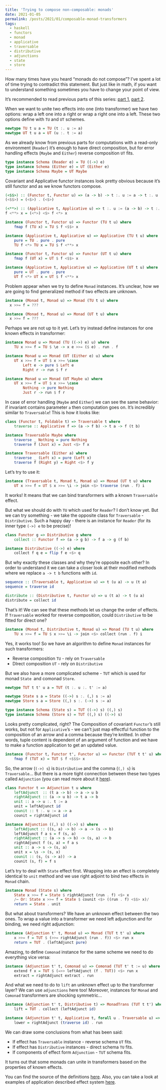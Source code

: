 ```yaml
---
title: 'Trying to compose non-composable: monads'
date: 2021-01-05
permalink: /posts/2021/01/composable-monad-transformers
tags:
  - haskell
  - functors
  - monad
  - applicative
  - traversable
  - distributive
  - adjunctions
  - state
  - store
---
```


How many times have you heard “monads do not compose”? I’ve spent a lot of time trying to contradict this statement. But just like in math, if you want to understand something sometimes you have to change your point of view.

It’s recommended to read previous parts of this series: [part 1](https://iokasimov.github.io/posts/2019/11/joint), [part 2](https://iokasimov.github.io/posts/2020/02/joint).

When we want to unite two effects into one (into transformer) we have two options: wrap a left one into a right or wrap a right one into a left. These two options define with `TU` and `UT` schemes.

```haskell
newtype TU t u a = TU (t :. u := a)
newtype UT t u a = UT (u :. t := a)
```

As we already know from previous parts for computations with a read-only environment (`Reader`) it’s enough to have direct composition, but for error handling effects (`Maybe` and `Either`) reverse composition `UT` fits.

```haskell
type instance Schema (Reader e) = TU ((->) e)
type instance Schema (Either e) = UT (Either e)
type instance Schema Maybe = UT Maybe
```

Covariant and Applicative functor instances look pretty obvious because it’s still functor and as we know functors compose.

```haskell
(<$$>) :: (Functor t, Functor u) => (a -> b) -> t :. u := a -> t :. u := b
(<$$>) = (<$>) . (<$>)

(<**>) :: (Applicative t, Applicative u) => t :. u := (a -> b) -> t :. u := a -> t :. u := b
f <**> x = (<*>) <$> f <*> x

instance (Functor t, Functor u) => Functor (TU t u) where
    fmap f (TU x) = TU $ f <$$> x

instance (Applicative t, Applicative u) => Applicative (TU t u) where
    pure = TU . pure . pure
    TU f <*> TU x = TU $ f <**> x

instance (Functor t, Functor u) => Functor (UT t u) where
    fmap f (UT x) = UT $ f <$$> x

instance (Applicative t, Applicative u) => Applicative (UT t u) where
    pure = UT . pure . pure
    UT f <*> UT x = UT $ f <**> x
```

Problem appear when we try to define `Monad` instances. It’s unclear, how we are going to find generalized method if two effects are unknown.

```haskell
instance (Monad t, Monad u) => Monad (TU t u) where
  x >>= f = ???

instance (Monad t, Monad u) => Monad (UT t u) where
  x >>= f = ???
```

Perhaps we are not up to it yet. Let’s try instead define instances for one known effects in transformer:

```haskell
instance Monad u => Monad (TU ((->) e) u) where
    TU x >>= f = TU $ \e -> x e >>= ($ e) . run . f

instance Monad u => Monad (UT (Either e) u) where
    UT x >>= f = UT $ x >>= \case
        Left e -> pure $ Left e
        Right r -> run $ f r

instance Monad u => Monad (UT Maybe u) where
    UT x >>= f = UT $ x >>= \case
        Nothing -> pure Nothing
        Just r -> run $ f r
```

In case of error handling (`Maybe` and `Either`) we can see the same behavior: if invariant contains parameter `a`  then computation goes on. It’s incredibly similar to `Traversable`! This is how it looks like:

```haskell
class (Functor t, Foldable t) => Traversable t where
    traverse :: Applicative f => (a -> f b) -> t a -> f (t b)

instance Traversable Maybe where
    traverse _ Nothing = pure Nothing
    traverse f (Just x) = Just <$> f x

instance Traversable (Either a) where
    traverse _ (Left x) = pure (Left x)
    traverse f (Right y) = Right <$> f y
```

Let’s try to use it:

```haskell
instance (Traversable t, Monad t, Monad u) => Monad (UT t u) where
    UT x >>= f = UT $ x >>= \i -> join <$> traverse (run . f) i
```

It works! It means that we can bind transformers with a known `Traversable` effect.

But what we should do with `TU` which used for `Reader`? I don’t know yet. But we can try something - we take the opposite class for `Traversable` - `Distributive`. Such a happy day - there is an instance for `Reader` (for its inner type `(->) e` to be precise)!

```haskell
class Functor g => Distributive g where
    collect :: Functor f => (a -> g b) -> f a -> g (f b)

instance Distributive ((->) e) where
    collect f q e = flip f e <$> q
```

But why exactly these classes and why they’re opposite each other? In order to understand it we can take a closer look at their modified methods where we replace `a -> t b` functions with `id`.

```haskell
sequence :: (Traversable t, Applicative u) => t (u a) -> u (t a)
sequence = traverse id

distribute :: (Distributive t, Functor u) => u (t a) -> t (u a)
distribute = collect id
```

That’s it! We can see that these methods let us change the order of effects. If `Traversable` worked for reverse composition, could `Distributive` to be fitted for direct one?

```haskell
instance (Monad t, Distributive t, Monad u) => Monad (TU t u) where
    TU x >>= f = TU $ x >>= \i -> join <$> collect (run . f) i
```

Yes, it works too! So we have an algorithm to define `Monad` instances for such transformers:

* Reverse composition `TU` - rely on `Traversable`
* DIrect composition `UT` - rely on `Distributive`

But we also have a more complicated scheme - `TUT` which is used for monad `State `and comonad  `Store`.

```haskell
newtype TUT t t' u a = TUT (t :. u :. t' := a)

newtype State s a = State ((->) s :. (,) s := a)
newtype Store s a = Store ((,) s :. (->) s := a)

type instance Schema (State s) = TUT ((->) s) ((,) s)
type instance Schema (Store s) = TUT ((,) s) ((->) s)
```

Looks pretty complicated, right? The Composition of covariant `Functor`’s still works, but not for `Applicative`’s - we can’t just map effectful function to the composition of an arrow and a comma because they’re knitted. In other words, tuple content is dependent of an argument of function and we have to make a function application to get an updated value.

```haskell
instance (Functor t, Functor t', Functor u) => Functor (TUT t t' u) where
    fmap f (TUT x) = TUT $ f <$$$> x
```

So, the arrow (`(->) s`) is `Distributive` and the comma (`(,) s`) is `Traversable`… But there is a more tight connection between these two types called `Adjunction` (you can read more about it [here](https://iokasimov.github.io/posts/2020/10/arrow-and-comma)).

```haskell
class Functor t => Adjunction t u where
    leftAdjunct  :: (t a -> b) -> a -> u b
    rightAdjunct :: (a -> u b) -> t a -> b
    unit :: a -> u :. t := a
    unit = leftAdjunct id
    counit :: t :. u := a -> a
    counit = rightAdjunct id

instance Adjunction ((,) s) ((->) s) where
    leftAdjunct :: ((s, a) -> b) -> a -> (s -> b)
    leftAdjunct f a s = f (s, a)
    rightAdjunct :: (a -> s -> b) -> (s, a) -> b
    rightAdjunct f (s, a) = f a s
    unit :: a -> s -> (s, a)
    unit x = \s -> (s, x)
    counit :: (s, (s -> a)) -> a
    counit (s, f) = f s
```

Let’s try to deal with `State` effect first. Wrapping into an effect is completely identical to `unit` method and we use right adjoint to bind two effects in `Monad` chain.

```haskell
instance Monad (State s) where
    State x >>= f = State $ rightAdjunct (run . f) <$> x
    /— Or: State x >>= f = State $ counit <$> ((run . f) <$$> x)/
    return = State . unit
```

But what about transformers? We have an unknown effect between the two ones. To wrap a value into a transformer we need left adjunction and for binding, we need right adjunction:

```haskell
instance (Adjunction t' t, Monad u) => Monad (TUT t t' u) where
    x >>= f = TUT $ (>>= rightAdjunct (run . f)) <$> run x
    return = TUT . (leftAdjunct pure)
```

Amazing, to define `Comonad` instance for the same scheme we need to do everything vice versa:

```haskell
instance (Adjunction t' t, Comonad u) => Comonad (TUT t' t := u) where
    extend f x = TUT $ (=>> leftAdjunct (f . TUT)) <$> run x
    extract = rightAdjunct extract . run
```

And what we need to do to `lift` an unknown effect up to the transformer layer? We can use `adjunctions` here too! Moreover, instances for `Monad` and `Comonad` transformers are shocking symmetric…

```haskell
instance (Adjunction t' t, Distributive t) => MonadTrans (TUT t t') where
    lift = TUT . collect (leftAdjunct id)

instance (Adjunction t' t, Applicative t, forall u . Traversable u) => ComonadTrans (TUT t' t) where
    lower = rightAdjunct (traverse id) . run
```

We can draw some conclusions from what has been said:

* If effect has `Traversable` instance - reverse schema `UT` fits.
* If effect has `Distributive` instances - direct schema `TU` fits.
* If components of effect form `Adjunction` - `TUT` schema fits.

It turns out that some monads can unite in transformers based on the properties of known effects.

You can find the source of the definitions [here](https://github.com/iokasimov/joint). Also, you can take a look at examples of application described effect system [here](https://github.com/iokasimov/experiments/tree/master/Problems/joint).
